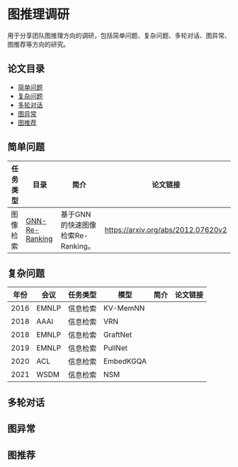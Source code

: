 # 图推理调研

用于分享团队图推理方向的调研，包括简单问题、复杂问题、多轮对话、图异常、图推荐等方向的研究。

## 论文目录
* [简单问题](#简单问题)
* [复杂问题](#复杂问题)
* [多轮对话](#多轮对话)
* [图异常](#图异常)
* [图推荐](#图推荐)

## 简单问题
| 任务类型     | 目录                                                         | 简介                                                         | 论文链接 |
| ------------ | ------------------------------------------------------------ | ------------------------------------------------------------ | -------- |
| 图像检索 | [GNN-Re-Ranking](CV/GNN-Re-Ranking/) | 基于GNN的快速图像检索Re-Ranking。 | https://arxiv.org/abs/2012.07620v2 |


## 复杂问题
| 年份     | 会议     |任务类型     | 模型                                                         | 简介                                                         | 论文链接 |  
| ------------ | ------------ | ------------ |------------------------------------------------------------ | ------------------------------------------------------------ | -------- |
| 2016 | EMNLP | 信息检索 | KV-MemNN |
| 2018 | AAAI | 信息检索 | VRN |
| 2018 | EMNLP | 信息检索 | GraftNet |
| 2019 | EMNLP |  信息检索| PullNet |
| 2020 | ACL | 信息检索 | EmbedKGQA |
| 2021 | WSDM | 信息检索 | NSM |



## 多轮对话

## 图异常

## 图推荐
